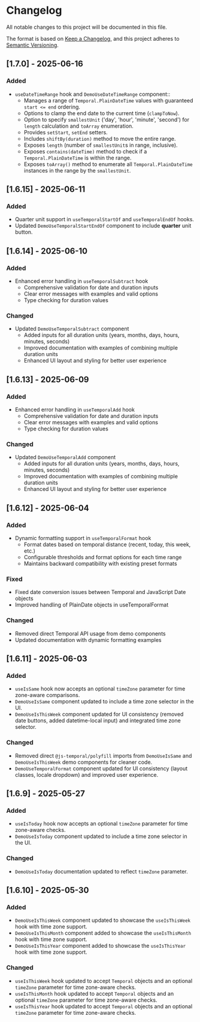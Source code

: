 # Changelog

All notable changes to this project will be documented in this file.

The format is based on [Keep a Changelog](https://keepachangelog.com/en/1.0.0/),
and this project adheres to [Semantic Versioning](https://semver.org/spec/v2.0.0.html).

## [1.7.0] - 2025-06-16

### Added
- `useDateTimeRange` hook and `DemoUseDateTimeRange` component::
  - Manages a range of `Temporal.PlainDateTime` values with guaranteed `start <= end` ordering.
  - Options to clamp the end date to the current time (`clampToNow`).
  - Option to specify `smallestUnit` ('day', 'hour', 'minute', 'second') for `length` calculation and `toArray` enumeration.
  - Provides `setStart`, `setEnd` setters.
  - Includes `shiftBy(duration)` method to move the entire range.
  - Exposes `length` (number of `smallestUnit`s in range, inclusive).
  - Exposes `contains(dateTime)` method to check if a `Temporal.PlainDateTime` is within the range.
  - Exposes `toArray()` method to enumerate all `Temporal.PlainDateTime` instances in the range by the `smallestUnit`.

## [1.6.15] - 2025-06-11

### Added
- Quarter unit support in `useTemporalStartOf` and `useTemporalEndOf` hooks.
- Updated `DemoUseTemporalStartEndOf` component to include **quarter** unit button.

## [1.6.14] - 2025-06-10

### Added
- Enhanced error handling in `useTemporalSubtract` hook
  - Comprehensive validation for date and duration inputs
  - Clear error messages with examples and valid options
  - Type checking for duration values

### Changed
- Updated `DemoUseTemporalSubtract` component
  - Added inputs for all duration units (years, months, days, hours, minutes, seconds)
  - Improved documentation with examples of combining multiple duration units
  - Enhanced UI layout and styling for better user experience


## [1.6.13] - 2025-06-09

### Added
- Enhanced error handling in `useTemporalAdd` hook
  - Comprehensive validation for date and duration inputs
  - Clear error messages with examples and valid options
  - Type checking for duration values

### Changed
- Updated `DemoUseTemporalAdd` component
  - Added inputs for all duration units (years, months, days, hours, minutes, seconds)
  - Improved documentation with examples of combining multiple duration units
  - Enhanced UI layout and styling for better user experience


## [1.6.12] - 2025-06-04

### Added
- Dynamic formatting support in `useTemporalFormat` hook
  - Format dates based on temporal distance (recent, today, this week, etc.)
  - Configurable thresholds and format options for each time range
  - Maintains backward compatibility with existing preset formats

### Fixed
- Fixed date conversion issues between Temporal and JavaScript Date objects
- Improved handling of PlainDate objects in useTemporalFormat

### Changed
- Removed direct Temporal API usage from demo components
- Updated documentation with dynamic formatting examples

## [1.6.11] - 2025-06-03
### Added
- `useIsSame` hook now accepts an optional `timeZone` parameter for time zone-aware comparisons.
- `DemoUseIsSame` component updated to include a time zone selector in the UI.
- `DemoUseIsThisWeek` component updated for UI consistency (removed date buttons, added datetime-local input) and integrated time zone selector.
### Changed
- Removed direct `@js-temporal/polyfill` imports from `DemoUseIsSame` and `DemoUseIsThisWeek` demo components for cleaner code.
- `DemoUseTemporalFormat` component updated for UI consistency (layout classes, locale dropdown) and improved user experience.

## [1.6.9] - 2025-05-27
### Added
- `useIsToday` hook now accepts an optional `timeZone` parameter for time zone-aware checks.
- `DemoUseIsToday` component updated to include a time zone selector in the UI.

### Changed
- `DemoUseIsToday` documentation updated to reflect `timeZone` parameter.
## [1.6.10] - 2025-05-30

### Added
- `DemoUseIsThisWeek` component updated to showcase the `useIsThisWeek` hook with time zone support.
- `DemoUseIsThisMonth` component added to showcase the `useIsThisMonth` hook with time zone support.
- `DemoUseIsThisYear` component added to showcase the `useIsThisYear` hook with time zone support.

### Changed
- `useIsThisWeek` hook updated to accept `Temporal` objects and an optional `timeZone` parameter for time zone-aware checks.
- `useIsThisMonth` hook updated to accept `Temporal` objects and an optional `timeZone` parameter for time zone-aware checks.
- `useIsThisYear` hook updated to accept `Temporal` objects and an optional `timeZone` parameter for time zone-aware checks.
